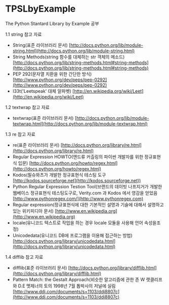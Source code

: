 TPSLbyExample
=============

The Python Stantard Library by Example 공부 

1.1 string 참고 자료

- String(표준 라이브러리 문서) [http://docs.python.org/lib/module-string.html](http://docs.python.org/lib/module-string.html)
- String Methods(string 함수를 대체하는 str 객체의 메소드) [http://docs.python.org/lib/string-methods.html#string-methods](http://docs.python.org/lib/string-methods.html#string-methods)
- PEP 292(문자열 치환을 위한 간단한 방식) [http://www.python.org/dev/peps/pep-0292](http://www.python.org/dev/peps/pep-0292)
- l33t('Leetspeak' 대체 알파벳) [http://en.wikipedia.org/wiki/Leet](http://en.wikipedia.org/wiki/Leet)

1.2 textwrap 참고 자료
- textwrap(표준 라이브러리 문서) [http://docs.python.org/lib/module-textwrap.html](http://docs.python.org/lib/module-textwrap.html)

1.3 re 참고 자료

- re(표준 라이브러리 문서) [http://docs.python.org/library/re.html](http://docs.python.org/library/re.html)
- Regular Expression HOWTO(앤드류 커츨링의 파이썬 개발자를 위한 정규표현식 입문) [http://docs.python.org/howto/regex.html](http://docs.python.org/howto/regex.html)
- Kodos(필슈와츠가 개발한 정규표현식 테스팅 도구 [http://kodos.sourceforge.net](http://kodos.sourceforge.net))
- Python Regular Expression Testion Tool(브랜드의 데이빗 나프지거가 개발한 웹베이스 정규표현식 테스팅도구로, Verity.com 과 Kodos 에서 영감을 얻었음 [http://www.pythonregex.com/](http://www.pythonregex.com)
- Regular expression(정규표현식에 대한 기본적인 설명과 기술에 대해서 설명하고 있는 위키피디아 문서) [http://www.en.wikipedia.org](http://www.en.wikipedia.org)
- locale(유니코드 텍스트로 작업을 하는 경우 locale 모듈을 사용해 언어 속성을조정) 
- Unicodedata(유니코드 DB에 프로그램을 이용해 접근하는 방법) [http://docs.python.org/library/unicodedata.html](http://docs.python.org/library/unicodedata.html)

1.4 difflib 참고 자료
- difflib(표준 라이브러리 문서) [http://docs.python.org/library/difflib.html](http://docs.python.org/library/difflib.html)
- Pattern Match: the Gestalt Approach(비슷한 알고리즘에 관한 존 W 랫클리프와 D.E 멧제너의 토의
1998년 7월 톱박사의 저널에 실림 [http://www.ddj.com/documents/s=1103/ddj8807c](http://www.ddj.com/documents/s=1103/ddj8807c)
